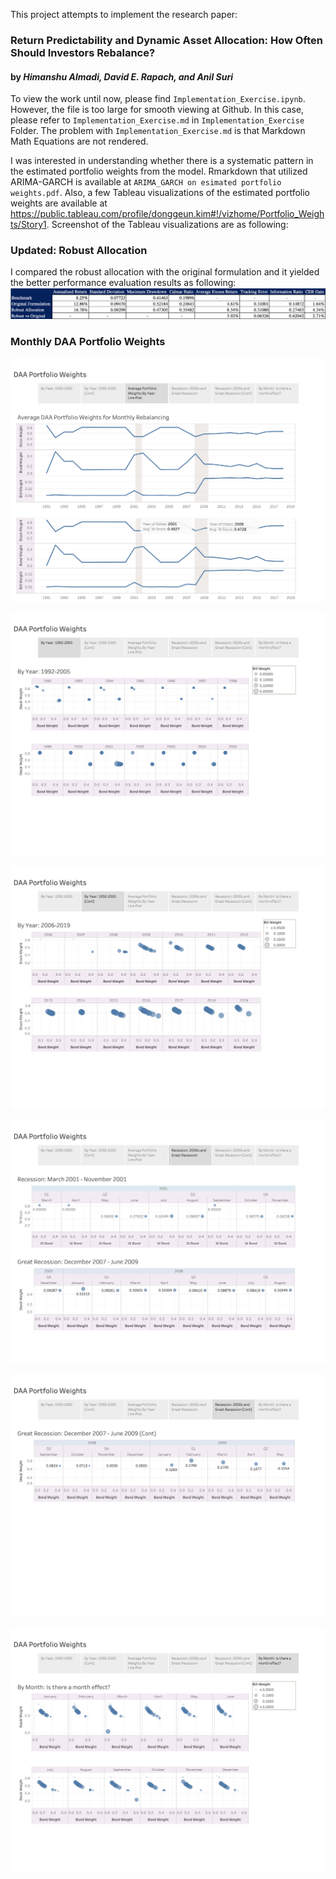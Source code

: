 
This project attempts to implement the research paper:
### Return Predictability and Dynamic Asset Allocation: How Often Should Investors Rebalance?
#### by _Himanshu Almadi, David E. Rapach, and Anil Suri_

To view the work until now, please find `Implementation_Exercise.ipynb`.
However, the file is too large for smooth viewing at Github.
In this case, please refer to `Implementation_Exercise.md` in `Implementation_Exercise` Folder.
The problem with `Implementation_Exercise.md` is that Markdown Math Equations are not rendered.

I was interested in understanding whether there is a systematic pattern in the estimated portfolio weights from the model. Rmarkdown that utilized ARIMA-GARCH is available at `ARIMA_GARCH on esimated portfolio weights.pdf`. Also, a few Tableau visualizations of the estimated portfolio weights are available at https://public.tableau.com/profile/donggeun.kim#!/vizhome/Portfolio_Weights/Story1.
Screenshot of the Tableau visualizations are as following:

### Updated: Robust Allocation
I compared the robust allocation with the original formulation and it yielded the better performance evaluation results as following:
![image](./image/table.png)

### Monthly DAA Portfolio Weights


![image](./image/Story1_1.png)

![image](./image/Story1_2.png)

![image](./image/Story1_3.png)

![image](./image/Story1_4.png)

![image](./image/Story1_5.png)

![image](./image/Story1_6.png)
